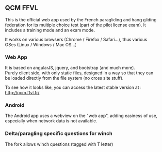 QCM FFVL
--------

This is the official web app used by the French paragliding and hang gliding federation for its multiple choice test (part of the pilot license exam).
It includes a training mode and an exam mode.

It works on various browsers (Chrome / Firefox / Safari...), thus various OSes (Linux / Windows / Mac OS...)

### Web App

It is based on angularJS, jquery, and bootstrap (and much more).  
Purely client side, with only static files, designed in a way so that they can be loaded directly from the file system (no cross site stuff).

To see how it looks like, you can access the latest stable version at : http://qcm.ffvl.fr/

### Android

The Android app uses a webview on the "web app", adding easiness of use, especially when network data is not available.


### Delta/paragling specific questions for winch

The fork allows winch questions (tagged with T letter)
